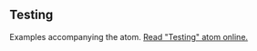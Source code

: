 ## Testing

Examples accompanying the atom.
[Read "Testing" atom online.](https://stepik.org/lesson/104333/step/1)
